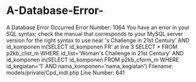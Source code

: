 # A-Database-Error-
A Database Error Occurred  Error Number: 1064  You have an error in your SQL syntax; check the manual that corresponds to your MySQL server version for the right syntax to use near 's Challenge in 21st Century' AND id_komponen in(SELECT id_komponen FR' at line 3  SELECT * FROM p2kb_clist_m WHERE id_list='Woman's Challenge in 21st Century' AND id_komponen in(SELECT id_komponen FROM p2kb_cform_m WHERE id_kegiatan='1' AND nama_komponen='nama_kegiatan')  Filename: models/private/Cpd_mdl.php  Line Number: 641
